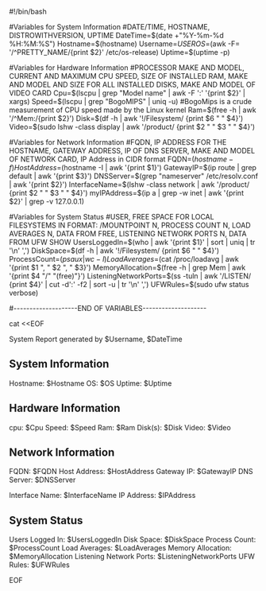 #!/bin/bash


#Variables for System Information
#DATE/TIME, HOSTNAME, DISTROWITHVERSION, UPTIME
DateTime=$(date +"%Y-%m-%d %H:%M:%S")
Hostname=$(hostname)
Username=$USER
OS=$(awk -F= '/^PRETTY_NAME/{print $2}' /etc/os-release)
Uptime=$(uptime -p)


#Variables for Hardware Information
#PROCESSOR MAKE AND MODEL, CURRENT AND MAXIMUM CPU SPEED, SIZE OF INSTALLED RAM, MAKE AND MODEL AND SIZE FOR ALL INSTALLED DISKS, MAKE AND MODEL OF VIDEO CARD
Cpu=$(lscpu | grep "Model name" | awk -F ':' '{print $2}' | xargs)
Speed=$(lscpu | grep "BogoMIPS" | uniq -u) 
#BogoMips is a crude measurement of CPU speed made by the Linux kernel
Ram=$(free -h | awk '/^Mem:/{print $2}')
Disk=$(df -h | awk '!/Filesystem/ {print $6 " " $4}')
Video=$(sudo lshw -class display | awk '/product/ {print $2 " " $3 " " $4}')


#Variables for Network Information
#FQDN, IP ADDRESS FOR THE HOSTNAME, GATEWAY ADDRESS, IP OF DNS SERVER, MAKE AND MODEL OF NETWORK CARD, IP Address in CIDR format
FQDN=$(hostname -f)
HostAddress=$(hostname -I | awk '{print $1}')
GatewayIP=$(ip route | grep default | awk '{print $3}')
DNSServer=$(grep "nameserver" /etc/resolv.conf | awk '{print $2}')
InterfaceName=$(lshw -class network | awk '/product/ {print $2 " " $3 " " $4}')
myIPAddress=$(ip a | grep -w inet | awk '{print $2}' | grep -v 127.0.0.1)


#Variables for System Status
#USER, FREE SPACE FOR LOCAL FILESYSTEMS IN FORMAT: /MOUNTPOINT N, PROCESS COUNT N, LOAD AVERAGES N, DATA FROM FREE, LISTENING NETWORK PORTS N, DATA FROM UFW SHOW
UsersLoggedIn=$(who | awk '{print $1}' | sort | uniq | tr '\n' ',')
DiskSpace=$(df -h | awk '!/Filesystem/ {print $6 " " $4}')
ProcessCount=$(ps aux | wc -l)
LoadAverages=$(cat /proc/loadavg | awk '{print $1 ", " $2 ", " $3}')
MemoryAllocation=$(free -h | grep Mem | awk '{print $4 "/" "(free)"}')
ListeningNetworkPorts=$(ss -tuln | awk '/LISTEN/ {print $4}' | cut -d':' -f2 | sort -u | tr '\n' ',')
UFWRules=$(sudo ufw status verbose)


#--------------------END OF VARIABLES--------------------


cat <<EOF

System Report generated by $Username, $DateTime


System Information
--------------------
Hostname: $Hostname
OS: $OS
Uptime: $Uptime


Hardware Information
--------------------
cpu: $Cpu
Speed: $Speed
Ram: $Ram
Disk(s): $Disk
Video: $Video


Network Information
--------------------
FQDN: $FQDN
Host Address: $HostAddress
Gateway IP: $GatewayIP
DNS Server: $DNSServer
 
Interface Name: $InterfaceName
IP Address: $IPAddress


System Status
--------------------
Users Logged In: $UsersLoggedIn
Disk Space: $DiskSpace 
Process Count: $ProcessCount
Load Averages: $LoadAverages
Memory Allocation: $MemoryAllocation
Listening Network Ports: $ListeningNetworkPorts
UFW Rules: $UFWRules


EOF
